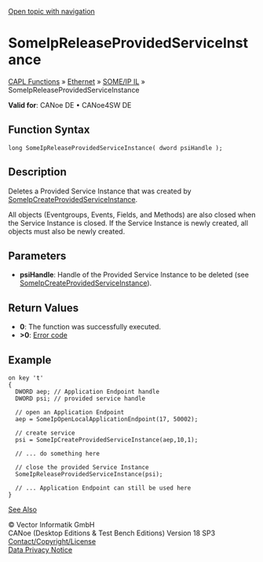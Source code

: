 [Open topic with navigation](../../../../../../CANoeDEFamily.htm#Topics/CAPLFunctions/IP/SOMEIPIL/Functions/CAPLfunctionSomeIpReleaseProvidedServiceInstance.md)

# SomeIpReleaseProvidedServiceInstance

[CAPL Functions](../../../CAPLfunctions.md) » [Ethernet](../../CAPLEthernetStartPage.md) » [SOME/IP IL](../CAPLfunctionsSomeIPILOverview.md) » SomeIpReleaseProvidedServiceInstance

**Valid for**: CANoe DE • CANoe4SW DE

## Function Syntax

```plaintext
long SomeIpReleaseProvidedServiceInstance( dword psiHandle );
```

## Description

Deletes a Provided Service Instance that was created by [SomeIpCreateProvidedServiceInstance](CAPLfunctionSomeIpCreateProvidedServiceInstance.md).

All objects (Eventgroups, Events, Fields, and Methods) are also closed when the Service Instance is closed. If the Service Instance is newly created, all objects must also be newly created.

## Parameters

- **psiHandle**: Handle of the Provided Service Instance to be deleted (see [SomeIpCreateProvidedServiceInstance](CAPLfunctionSomeIpCreateProvidedServiceInstance.md)).

## Return Values

- **0**: The function was successfully executed.
- **>0**: [Error code](../../CAPLfunctionsSOMEIPILErrorCodes.md)

## Example

```plaintext
on key 't'
{
  DWORD aep; // Application Endpoint handle
  DWORD psi; // provided service handle

  // open an Application Endpoint
  aep = SomeIpOpenLocalApplicationEndpoint(17, 50002);

  // create service
  psi = SomeIpCreateProvidedServiceInstance(aep,10,1);

  // ... do something here

  // close the provided Service Instance
  SomeIpReleaseProvidedServiceInstance(psi);

  // ... Application Endpoint can still be used here
}
```

[See Also](javascript:void(0);)

© Vector Informatik GmbH  
CANoe (Desktop Editions & Test Bench Editions) Version 18 SP3  
[Contact/Copyright/License](../../../../Shared/ContactCopyrightLicense.md)  
[Data Privacy Notice](https://www.vector.com/int/en/company/get-info/privacy-policy/)